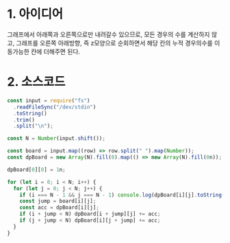 # 1. 아이디어

그래프에서 아래쪽과 오른쪽으로만 내려갈수 있으므로, 모든 경우의 수를 계산하지 않고, 그래프를 오른쪽 아래방향, 즉 z모양으로 순회하면서 해당 칸의 누적 경우의수를 이동가능한 칸에 더해주면 된다.

# 2. 소스코드

```javascript
const input = require("fs")
  .readFileSync("/dev/stdin")
  .toString()
  .trim()
  .split("\n");

const N = Number(input.shift());

const board = input.map((row) => row.split(" ").map(Number));
const dpBoard = new Array(N).fill(0).map(() => new Array(N).fill(0n));

dpBoard[0][0] = 1n;

for (let i = 0; i < N; i++) {
  for (let j = 0; j < N; j++) {
    if (i === N - 1 && j === N - 1) console.log(dpBoard[i][j].toString());
    const jump = board[i][j];
    const acc = dpBoard[i][j];
    if (i + jump < N) dpBoard[i + jump][j] += acc;
    if (j + jump < N) dpBoard[i][j + jump] += acc;
  }
}
```
